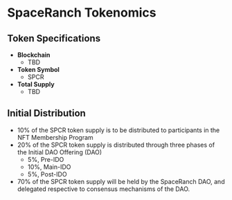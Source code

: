 # SpaceRanch Tokenomics

## Token Specifications
- **Blockchain**
    - TBD
- **Token Symbol**
    - SPCR
- **Total Supply**
    - TBD


## Initial Distribution
- 10% of the SPCR token supply is to be distributed to participants in the NFT Membership Program
- 20% of the SPCR token supply is distributed through three phases of the Initial DAO Offering (DAO)
    - 5%,  Pre-IDO
    - 10%, Main-IDO
    - 5%,  Post-IDO     
- 70% of the SPCR token supply will be held by the SpaceRanch DAO, and delegated respective to consensus mechanisms of the DAO.
